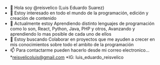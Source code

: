 - 👋 Hola soy @reisvelico (Luis Eduardo Suarez)
- 👀 Estoy interesado en todo el mundo de la programación, edición y creación de contenido
- 🌱 Actualmente estoy Aprendiendo distinto lenguajes de programación como lo son, React, Python, Java, PHP y otros, Avanzando y 
aprendiendo lo mas posible de cada uno de ellos
- 💞️ Estoy buscando Colaborar en proyectos que me ayuden a crecer en mis conocimientos sobre todo el ambito de la programación
- 📫 Para contactarme pueden hacerlo desde mi correo electronico...
      *reisvelicoluis@gmail.com
      *IG: luis_eduardo_reisvelico
      
